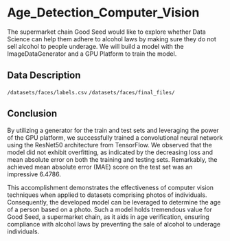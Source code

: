 # Age_Detection_Computer_Vision
The supermarket chain Good Seed would like to explore whether Data Science can help them adhere to alcohol laws by making sure they do not sell alcohol to people underage. We will build a model with the ImageDataGenerator and a GPU Platform to train the model. 

## Data Description
`/datasets/faces/labels.csv`
`/datasets/faces/final_files/`

## Conclusion

By utilizing a generator for the train and test sets and leveraging the power of the GPU platform, we successfully trained a convolutional neural network using the ResNet50 architecture from TensorFlow. We observed that the model did not exhibit overfitting, as indicated by the decreasing loss and mean absolute error on both the training and testing sets. Remarkably, the achieved mean absolute error (MAE) score on the test set was an impressive 6.4786.

This accomplishment demonstrates the effectiveness of computer vision techniques when applied to datasets comprising photos of individuals. Consequently, the developed model can be leveraged to determine the age of a person based on a photo. Such a model holds tremendous value for Good Seed, a supermarket chain, as it aids in age verification, ensuring compliance with alcohol laws by preventing the sale of alcohol to underage individuals.
